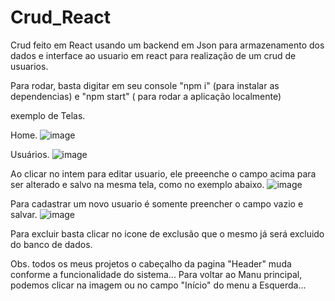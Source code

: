 # Crud_React

Crud feito em React usando um backend em Json para armazenamento dos dados e interface ao usuario em react para realização de um crud de usuarios.

Para rodar, basta digitar em seu console "npm i" (para instalar as dependencias) e "npm start" ( para rodar a aplicação localmente)


exemplo de Telas.

Home.
![image](https://user-images.githubusercontent.com/98985125/161888788-ee96606f-f499-4b9c-8018-e5492d32de9b.png)

Usuários.
![image](https://user-images.githubusercontent.com/98985125/161888855-fc378553-cdf5-48dd-998c-def6ca49528c.png)

Ao clicar no intem para editar usuario, ele preeenche o campo acima para ser alterado e salvo na mesma tela, como no exemplo abaixo.
![image](https://user-images.githubusercontent.com/98985125/161888987-0f07dda9-1e12-4b19-aa2d-e25530311b6a.png)


Para cadastrar um novo usuario é somente preencher o campo vazio e salvar.
![image](https://user-images.githubusercontent.com/98985125/161889076-b5bf7451-a1e1-4f89-89b2-6134cd972a3c.png)

Para excluir basta clicar no icone de exclusão que o mesmo já será excluido do banco de dados.


Obs. todos os meus projetos o cabeçalho da pagina "Header" muda conforme a funcionalidade do sistema...
Para voltar ao Manu principal, podemos clicar na imagem ou no campo "Início" do menu a Esquerda...
